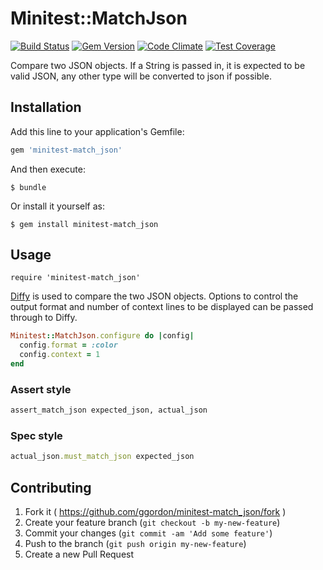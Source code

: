 # Minitest::MatchJson

[![Build Status](https://travis-ci.org/ggordon/minitest-match_json.svg?branch=master)](https://travis-ci.org/ggordon/minitest-match_json) [![Gem Version](https://badge.fury.io/rb/minitest-match_json.svg)](http://badge.fury.io/rb/minitest-match_json) [![Code Climate](https://codeclimate.com/github/ggordon/minitest-match_json/badges/gpa.svg)](https://codeclimate.com/github/ggordon/minitest-match_json) [![Test Coverage](https://codeclimate.com/github/ggordon/minitest-match_json/badges/coverage.svg)](https://codeclimate.com/github/ggordon/minitest-match_json)

Compare two JSON objects. If a String is passed in, it is expected to be valid JSON, any other type will be converted to json if possible.

## Installation

Add this line to your application's Gemfile:

```ruby
gem 'minitest-match_json'
```

And then execute:

    $ bundle

Or install it yourself as:

    $ gem install minitest-match_json

## Usage

```
require 'minitest-match_json'
```

[Diffy](https://github.com/samg/diffy) is used to compare the two JSON objects. Options to control the output format and number of context lines to be displayed can be passed through to Diffy.

```ruby
Minitest::MatchJson.configure do |config|
  config.format = :color
  config.context = 1
end
```

### Assert style
```ruby
assert_match_json expected_json, actual_json
```

### Spec style
```ruby
actual_json.must_match_json expected_json
```

## Contributing

1. Fork it ( https://github.com/ggordon/minitest-match_json/fork )
2. Create your feature branch (`git checkout -b my-new-feature`)
3. Commit your changes (`git commit -am 'Add some feature'`)
4. Push to the branch (`git push origin my-new-feature`)
5. Create a new Pull Request
